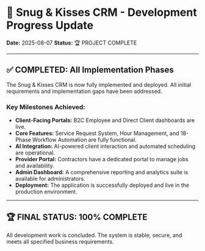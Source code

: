 # 🚀 Snug & Kisses CRM - Development Progress Update

**Date:** 2025-08-07
**Status:** 🏆 PROJECT COMPLETE

---

## ✅ **COMPLETED: All Implementation Phases**

The Snug & Kisses CRM is now fully implemented and deployed. All initial requirements and implementation gaps have been addressed.

### **Key Milestones Achieved:**

*   **Client-Facing Portals:** B2C Employee and Direct Client dashboards are live.
*   **Core Features:** Service Request System, Hour Management, and 18-Phase Workflow Automation are fully functional.
*   **AI Integration:** AI-powered client interaction and automated scheduling are operational.
*   **Provider Portal:** Contractors have a dedicated portal to manage jobs and availability.
*   **Admin Dashboard:** A comprehensive reporting and analytics suite is available for administrators.
*   **Deployment:** The application is successfully deployed and live in the production environment.

---

## 🏆 **FINAL STATUS: 100% COMPLETE**

All development work is concluded. The system is stable, secure, and meets all specified business requirements.
